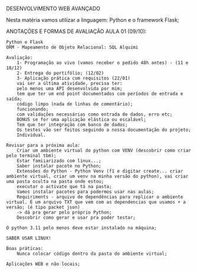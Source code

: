 DESENVOLVIMENTO WEB AVANÇADO

Nesta matéria vamos utilizar a linguagem: Python e o framework Flask; 

ANOTAÇÕES E FORMAS DE AVALIAÇÃO 
AULA 01 (09/10):

    Python e Flask 
    ORM - Mapeamento de Objeto Relacional: SQL Alquimi

    Avaliação:
        1- Programação ao vivo (vamos receber o pedido 48h antes) - (11 e 18/12)
        2- Entrega do portifólio; (12/02)
        3- Aplicação prática com requisitos (22/01)
        vai ser a última atividade, precisa ter:
        pelo menos uma API desenvolvida por mim;
        tem que ter um end point documentados com períodos de entrada e saída;
        código limpo (nada de linhas de comentário);
        funcionando;
        com validações necessárias como entrada de dados, erro etc;
        BONUS se for uma aplicação elástica ou escalável;
        Tem que ter integração com banco de dados; 
        Os testes vão ser feitos seguindo a nossa documentação do projeto;
        Individual. 

    Revisar para a próxima aula:
        Criar um ambiente virtual do python com VENV (descobrir como criar pelo terminal tbm);
        Estar famiiarizado com linux...;
        Saber instalar pacote no Python;
        Extensões do Python - Python Venv (f1 e digitar create... criar ambiente virtual, criar um venv na minha versão do python), vai criar uma pasta oculta na pasta onde estou;
        executar o activate que tá na pasta;
        Vamos instalar pacotes para podermos usar nas aulas; 
        Requiriments - arquivo de dependências para replicar o ambiente virtual. É um arquivo TXT que vem com as dependencias que usamos + a versão; (é tipo packet json)
        -> dá pra gerar pelo próprio Python;
        Descobrir como gerar e usar pra poder testar;

    O python 3.11 pelo menos deve estar instalado na máquina; 

    SABER USAR LINUX!  

    Boas práticas:
        Nunca colocar código dentro da pasta do ambiente virtual;

    Aplicações WEB e não locais; 
